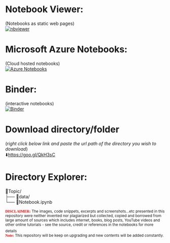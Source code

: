

# Notebook Viewer:  
(Notebooks as static web pages)  
[![nbviewer](https://user-images.githubusercontent.com/2791223/29387450-e5654c72-8294-11e7-95e4-090419520edb.png)](https://nbviewer.jupyter.org/github/DataScienceTraining-NonProfit/PythonCourse/tree/master/)


# Microsoft Azure Notebooks:
(Cloud hosted notebooks)  
[![Azure Notebooks](https://notebooks.azure.com/launch.png)](https://notebooks.azure.com/datascienceportal/projects/pythoncourse)

# Binder:
(interactive notebooks)  
[![Binder](https://mybinder.org/badge_logo.svg)](https://mybinder.org/v2/gh/DataScienceTraining-NonProfit/PythonCourse/master)

# Download directory/folder 
(*right click below link and paste the url path of the directory you wish to download*)  
:arrow_down:https://goo.gl/QkH3sC

# Directory Explorer:      
:open_file_folder:Topic/  
├── :open_file_folder:data/  
└── :closed_book:Notebook.ipynb  
  
<sub><span style="color:red; font-family:Comic Sans MS">**DISCLAIMER:**</span> The images, code snippets, excerpts and screenshots...etc presented in this repository were neither  invented nor plagiarized but collected, copied and borrowed from large amount of sources which includes internet, books, blog posts, YouTube videos and other online tutorials - see the source, credit or references in the notebooks for more details</sub>  
<sub><span style="color:red; font-family:Comic Sans MS">  
 **Note:**</span> This repository will be keep on upgrading and new contents will be added constantly.</sub>    
